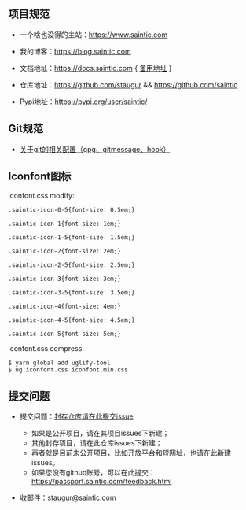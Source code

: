 ## 项目规范

- 一个啥也没得的主站：https://www.saintic.com

- 我的博客：https://blog.saintic.com

- 文档地址：https://docs.saintic.com { [备用地址](https://saintic-docs.readthedocs.io "备用地址") }

- 仓库地址：https://github.com/staugur && https://github.com/saintic

- Pypi地址：https://pypi.org/user/saintic/

## Git规范

- [关于git的相关配置（gpg、gitmessage、hook）](git.md)

## Iconfont图标

iconfont.css modify:

```
.saintic-icon-0-5{font-size: 0.5em;}

.saintic-icon-1{font-size: 1em;}

.saintic-icon-1-5{font-size: 1.5em;}

.saintic-icon-2{font-size: 2em;}

.saintic-icon-2-5{font-size: 2.5em;}

.saintic-icon-3{font-size: 3em;}

.saintic-icon-3-5{font-size: 3.5em;}

.saintic-icon-4{font-size: 4em;}

.saintic-icon-4-5{font-size: 4.5em;}

.saintic-icon-5{font-size: 5em;}
```

iconfont.css compress:

```
$ yarn global add uglify-tool
$ ug iconfont.css iconfont.min.css
```

## 提交问题

* 提交问题：[封存仓库请在此提交issue](https://satic.io/issues "封存仓库请在此提交issue")

    - 如果是公开项目，请在其项目issues下新建；
    - 其他封存项目，请在此仓库issues下新建；
    - 再者就是目前未公开项目，比如开放平台和短网址，也请在此新建issues。
    - 如果您没有github账号，可以在此提交：https://passport.saintic.com/feedback.html

* 收邮件：[staugur@saintic.com](mailto:staugur@saintic.com)

